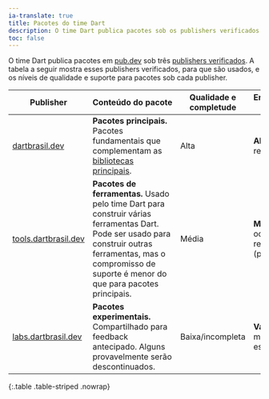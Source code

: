 ```yaml
---
ia-translate: true
title: Pacotes do time Dart
description: O time Dart publica pacotes sob os publishers verificados dartbrasil.dev, tools.dartbrasil.dev e labs.dartbrasil.dev.
toc: false
---
```


O time Dart publica pacotes em [pub.dev]({{site.pub}}) sob três
[publishers verificados](/tools/pub/verified-publishers).
A tabela a seguir mostra esses publishers verificados, para que são usados,
e os níveis de qualidade e suporte para pacotes sob cada publisher.

| Publisher          | Conteúdo&nbsp;do&nbsp;pacote | Qualidade e completude | Engajamento&nbsp;da&nbsp;comunidade (issues, PRs) |
|--------------------|--------------------------|--------------------------|------------------------------------------------|
| [dartbrasil.dev][]       | **Pacotes principais.** Pacotes fundamentais que complementam as [bibliotecas principais](/libraries). | Alta | **Alta.** Triagem feita regularmente. |
| [tools.dartbrasil.dev][] | **Pacotes de ferramentas.** Usado pelo time Dart para construir várias ferramentas Dart. Pode ser usado para construir outras ferramentas, mas o compromisso de suporte é menor do que para pacotes principais. | Média | **Médio-baixo.** Triagem ocasional; incapaz de responder a todas as issues (problemas). |
| [labs.dartbrasil.dev][]  | **Pacotes experimentais.** Compartilhado para feedback antecipado. Alguns provavelmente serão descontinuados. | Baixa/incompleta | **Variável.** Sem promessas; mantido com base no melhor esforço. |

{:.table .table-striped .nowrap}

[dartbrasil.dev]: {{site.pub}}/publishers/dartbrasil.dev/packages
[tools.dartbrasil.dev]: {{site.pub}}/publishers/tools.dartbrasil.dev/packages
[labs.dartbrasil.dev]: {{site.pub}}/publishers/labs.dartbrasil.dev/packages

